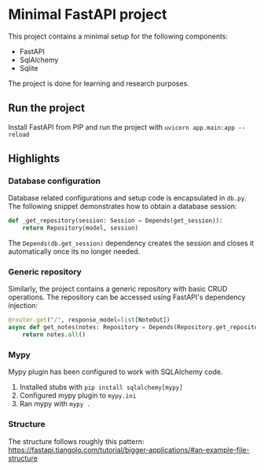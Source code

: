 # Minimal FastAPI project

This project contains a minimal setup for the following components:

- FastAPI
- SqlAlchemy
- Sqlite

The project is done for learning and research purposes.

## Run the project

Install FastAPI from PIP and run the project with
`uvicorn app.main:app --reload`

## Highlights

### Database configuration

Database related configurations and setup code is encapsulated in `db.py`. The following snippet demonstrates how to
obtain a database session:

```python
def _get_repository(session: Session = Depends(get_session)):
    return Repository(model, session)
```

The `Depends(db.get_session)` dependency creates the session and closes it automatically once its no longer needed.

### Generic repository

Similarly, the project contains a generic repository with basic CRUD operations. The repository can be accessed using
FastAPI's dependency injection:

```python
@router.get("/", response_model=list[NoteOut])
async def get_notes(notes: Repository = Depends(Repository.get_repository(Note))):
    return notes.all()
```

### Mypy

Mypy plugin has been configured to work with SQLAlchemy code.

1. Installed stubs with `pip install sqlalchemy[mypy]`
2. Configured mypy plugin to `mypy.ini`
3. Ran mypy with `mypy .`

### Structure

The structure follows roughly this
pattern: https://fastapi.tiangolo.com/tutorial/bigger-applications/#an-example-file-structure
